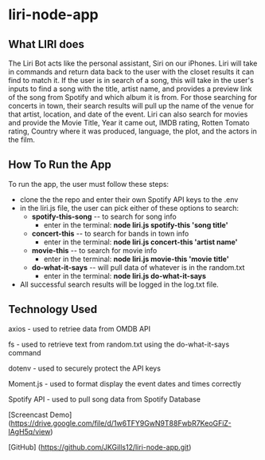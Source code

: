 # liri-node-app

## What LIRI does
The Liri Bot acts like the personal assistant, Siri on our iPhones. Liri will take in commands and return data back to the user with the closet results it can find to match it. If the user is in search of a song, this will take in the user's inputs to find a song with the title, artist name, and provides a preview link of the song from Spotify and which album it is from. For those searching for concerts in town, their search results will pull up the name of the venue for that artist, location, and date of the event. Liri can also search for movies and provide the Movie Title, Year it came out, IMDB rating, Rotten Tomato rating, Country where it was produced, language, the plot, and the actors in the film.


## How To Run the App
To run the app, the user must follow these steps:
* clone the the repo and enter their own Spotify API keys to the .env 
* in the liri.js file, the user can pick either of these options to search:
  * __spotify-this-song__ -- to search for song info
    * enter in the terminal: __node liri.js spotify-this 'song title'__
  * __concert-this__ -- to search for bands in town info
    * enter in the terminal: __node liri.js concert-this 'artist name'__
  * __movie-this__ -- to search for movie info
    * enter in the terminal: __node liri.js movie-this 'movie title'__
  * __do-what-it-says__ -- will pull data of whatever is in the random.txt
    * enter in the terminal: __node liri.js do-what-it-says__ 
* All successful search results will be logged in the log.txt file.

## Technology Used
axios - used to retriee data from OMDB API

fs - used to retrieve text from random.txt using the do-what-it-says command

dotenv - used to securely protect the API keys

Moment.js - used to format display the event dates and times correctly

Spotify API - used to pull song data from Spotify Database


[Screencast Demo] (https://drive.google.com/file/d/1w6TFY9GwN9T88FwbR7KeoGFiZ-lAgH5q/view)

[GitHub] (https://github.com/JKGills12/liri-node-app.git)
